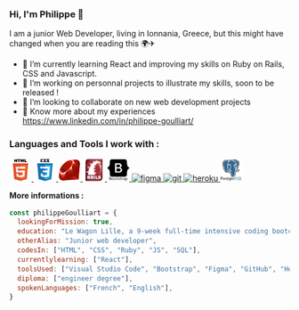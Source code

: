 ### Hi, I'm Philippe 🖖

<p> I am a junior Web Developer, living in Ionnania, Greece, but this might have changed when you are reading this 🌍✈ </p>

- 🌱 I’m currently learning React and improving my skills on Ruby on Rails, CSS and Javascript.
- 🔭 I’m working on personnal projects to illustrate my skills, soon to be released !
- 👯 I’m looking to collaborate on new web development projects
- 📄 Know more about my experiences https://www.linkedin.com/in/philippe-goulliart/


<h3 align="left">Languages and Tools I work with :</h3>
<p align="left"> <a href="https://www.w3.org/html/" target="_blank" rel="noreferrer"> <img src="https://raw.githubusercontent.com/devicons/devicon/master/icons/html5/html5-original-wordmark.svg" alt="html5" width="40" height="40"/> </a> <a href="https://www.w3schools.com/css/" target="_blank" rel="noreferrer"> <img src="https://raw.githubusercontent.com/devicons/devicon/master/icons/css3/css3-original-wordmark.svg" alt="css3" width="40" height="40"/> </a> <a href="https://www.ruby-lang.org/en/" target="_blank" rel="noreferrer"> <img src="https://raw.githubusercontent.com/devicons/devicon/master/icons/ruby/ruby-original.svg" alt="ruby" width="40" height="40"/> </a> <a href="https://rubyonrails.org" target="_blank" rel="noreferrer"> <img src="https://raw.githubusercontent.com/devicons/devicon/master/icons/rails/rails-original-wordmark.svg" alt="rails" width="40" height="40"/> </a> <a href="https://getbootstrap.com" target="_blank" rel="noreferrer"> <img src="https://raw.githubusercontent.com/devicons/devicon/master/icons/bootstrap/bootstrap-plain-wordmark.svg" alt="bootstrap" width="40" height="40"/> </a> <a href="https://www.figma.com/" target="_blank" rel="noreferrer"> <img src="https://www.vectorlogo.zone/logos/figma/figma-icon.svg" alt="figma" width="40" height="40"/> </a> <a href="https://git-scm.com/" target="_blank" rel="noreferrer"> <img src="https://www.vectorlogo.zone/logos/git-scm/git-scm-icon.svg" alt="git" width="40" height="40"/> </a> <a href="https://heroku.com" target="_blank" rel="noreferrer"> <img src="https://www.vectorlogo.zone/logos/heroku/heroku-icon.svg" alt="heroku" width="40" height="40"/> </a> <a href="https://www.postgresql.org" target="_blank" rel="noreferrer"> <img src="https://raw.githubusercontent.com/devicons/devicon/master/icons/postgresql/postgresql-original-wordmark.svg" alt="postgresql" width="40" height="40"/> </a> </p>

**More informations :**
```javascript
const philippeGoulliart = {
  lookingForMission: true,
  education: "Le Wagon Lille, a 9-week full-time intensive coding bootcamp",
  otherAlias: "Junior web developer",
  codesIn: ["HTML", "CSS", "Ruby", "JS", "SQL"],
  currentlylearning: ["React"],
  toolsUsed: ["Visual Studio Code", "Bootstrap", "Figma", "GitHub", "Heroku", "Photoshop"],
  diploma: ["engineer degree"],
  spokenLanguages: ["French", "English"],
}
```
